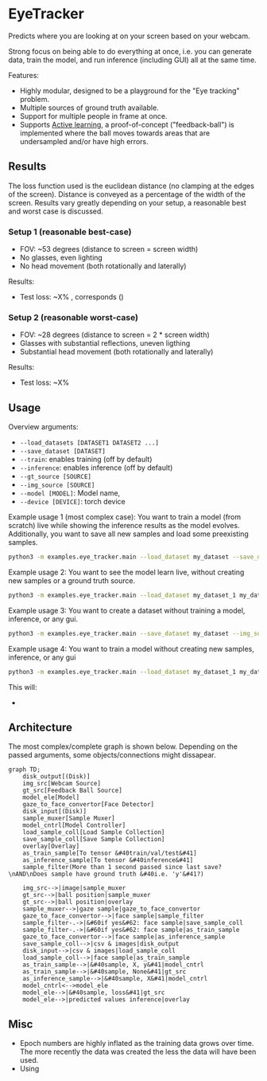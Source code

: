 # EyeTracker

Predicts where you are looking at on your screen based on your webcam.

Strong focus on being able to do everything at once, i.e. you can generate data, train the model, and run inference (including GUI) all at the same time.

Features:

- Highly modular, designed to be a playground for the "Eye tracking" problem.
- Multiple sources of ground truth available.
- Support for multiple people in frame at once.
- Supports [Active learning](https://en.wikipedia.org/wiki/Active_learning_(machine_learning)), a proof-of-concept ("feedback-ball") is implemented where the ball moves towards areas that are undersampled and/or have high errors.

## Results

The loss function used is the euclidean distance (no clamping at the edges of the screen). Distance is conveyed as a percentage of the width of the screen.
Results vary greatly depending on your setup, a reasonable best and worst case is discussed.

### Setup 1 (reasonable best-case)

- FOV: ~53 degrees (distance to screen = screen width)
- No glasses, even lighting
- No head movement (both rotationally and laterally)

Results:

- Test loss: ~X% , corresponds  ()

### Setup 2 (reasonable worst-case)

- FOV: ~28 degrees (distance to screen = 2 * screen width)
- Glasses with substantial reflections, uneven ligthing
- Substantial head movement (both rotationally and laterally)

Results:

- Test loss: ~X%

## Usage

Overview arguments:

- `--load_datasets [DATASET1 DATASET2 ...]`
- `--save_dataset [DATASET]`
- `--train`: enables training (off by default)
- `--inference`: enables inference (off by default)
- `--gt_source [SOURCE]`
- `--img_source [SOURCE]`
- `--model [MODEL]`: Model name, 
- `--device [DEVICE]`: torch device

Example usage 1 (most complex case):
You want to train a model (from scratch) live while showing the inference results as the model evolves. Additionally, you want to save all new samples and load some preexisting samples.

```bash
python3 -m examples.eye_tracker.main --load_dataset my_dataset --save_dataset my_dataset --img_source webcam --gt_source simple-ball --model myModel --train --inference
```

Example usage 2:
You want to see the model learn live, without creating new samples or a ground truth source.

```bash
python3 -m examples.eye_tracker.main --load_dataset my_dataset_1 my_dataset_2 --img_source webcam --model myModel --train --inference
```

Example usage 3:
You want to create a dataset without training a model, inference, or any gui.

```bash
python3 -m examples.eye_tracker.main --save_dataset my_dataset --img_source webcam --gt_source simple-ball
```

Example usage 4:
You want to train a model without creating new samples, inference, or any gui

```bash
python3 -m examples.eye_tracker.main --load_dataset my_dataset_1 my_dataset_2 --train
```

This will:

- 

## Architecture

The most complex/complete graph is shown below. Depending on the passed arguments, some objects/connections might dissapear.

```mermaid
graph TD;
    disk_output[(Disk)]
    img_src[Webcam Source]
    gt_src[Feedback Ball Source]
    model_ele[Model]
    gaze_to_face_convertor[Face Detector]
    disk_input[(Disk)]
    sample_muxer[Sample Muxer]
    model_cntrl[Model Controller]
    load_sample_coll[Load Sample Collection]
    save_sample_coll[Save Sample Collection]
    overlay[Overlay]
    as_train_sample[To tensor &#40train/val/test&#41]
    as_inference_sample[To tensor &#40inference&#41]
    sample_filter(More than 1 second passed since last save?\nAND\nDoes sample have ground truth &#40i.e. 'y'&#41?)

    img_src-->|image|sample_muxer
    gt_src-->|ball position|sample_muxer
    gt_src-->|ball position|overlay
    sample_muxer-->|gaze sample|gaze_to_face_convertor
    gaze_to_face_convertor-->|face sample|sample_filter
    sample_filter-.->|&#60if yes&#62: face sample|save_sample_coll
    sample_filter-.->|&#60if yes&#62: face sample|as_train_sample
    gaze_to_face_convertor-->|face sample|as_inference_sample
    save_sample_coll-->|csv & images|disk_output
    disk_input-->|csv & images|load_sample_coll
    load_sample_coll-->|face sample|as_train_sample
    as_train_sample-->|&#40sample, X, y&#41|model_cntrl
    as_train_sample-->|&#40sample, None&#41|gt_src
    as_inference_sample-->|&#40sample, X&#41|model_cntrl
    model_cntrl<-->model_ele
    model_ele-->|&#40sample, loss&#41|gt_src
    model_ele-->|predicted values inference|overlay
```

## Misc

- Epoch numbers are highly inflated as the training data grows over time. The more recently the data was created the less the data will have been used.
- Using 